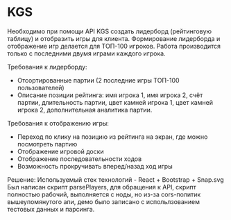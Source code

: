 # KGS

Необходимо при помощи API KGS создать лидерборд (рейтинговую таблицу) и отобразить игры для клиента. Формирование лидерборда и отображение игр делается для ТОП-100 игроков. Работа производится только с последними двумя играми каждого игрока.

Требования к лидерборду:
* Отсортированные партии (2 последние игры ТОП-100 пользователей)
* Описание позиции рейтинга: имя игрока 1, имя игрока 2, счёт партии, длительность партии, цвет камней игрока 1, цвет камней игрока 2, дополнительная аналитика партии.

Требования к отображению игры:
* Переход по клику на позицию из рейтинга на экран, где можно посмотреть партию
* Отображение игровой доски
* Отображение последовательности ходов
* Возможность прокручивать вперед/назад ход игры

Решение:
Используемый стек технологий - React + Bootstrap + Snap.svg
Был написан скрипт parsePlayers, для обращения к API, скрипт полностью рабочий, выполняется с ноды, но из-за cors-политик вышеупомянутого апи, демо было записано с испольлзованием тестовых данных и парсинга.

